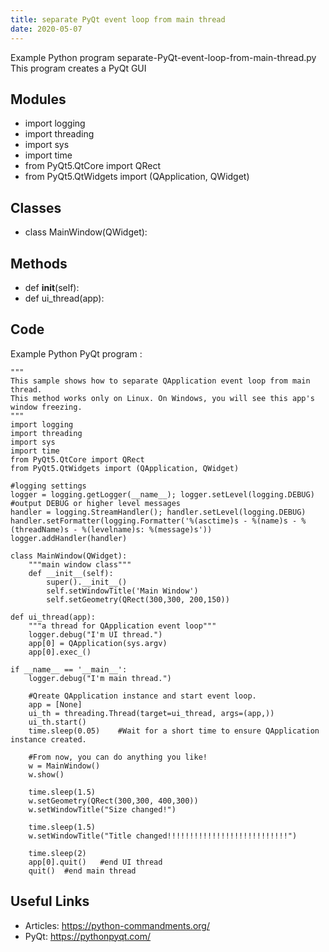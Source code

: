 ```yaml
---
title: separate PyQt event loop from main thread
date: 2020-05-07
---
```

Example Python program separate-PyQt-event-loop-from-main-thread.py
This program creates a PyQt GUI

## Modules

* import logging
* import threading
* import sys
* import time
* from PyQt5.QtCore import QRect
* from PyQt5.QtWidgets import (QApplication, QWidget)

## Classes

* class MainWindow(QWidget):

## Methods

* 	def __init__(self):
* def ui_thread(app):

## Code

Example Python PyQt program :

    """
    This sample shows how to separate QApplication event loop from main thread.
    This method works only on Linux. On Windows, you will see this app's window freezing.
    """
    import logging
    import threading
    import sys
    import time
    from PyQt5.QtCore import QRect
    from PyQt5.QtWidgets import (QApplication, QWidget)
    
    #logging settings
    logger = logging.getLogger(__name__); logger.setLevel(logging.DEBUG)	#output DEBUG or higher level messages
    handler = logging.StreamHandler(); handler.setLevel(logging.DEBUG)
    handler.setFormatter(logging.Formatter('%(asctime)s - %(name)s - %(threadName)s - %(levelname)s: %(message)s'))
    logger.addHandler(handler)
    
    class MainWindow(QWidget):
    	"""main window class"""
    	def __init__(self):
    		super().__init__()
    		self.setWindowTitle('Main Window')
    		self.setGeometry(QRect(300,300, 200,150))
    
    def ui_thread(app):
    	"""a thread for QApplication event loop"""
    	logger.debug("I'm UI thread.")
    	app[0] = QApplication(sys.argv)
    	app[0].exec_()
    
    if __name__ == '__main__':
    	logger.debug("I'm main thread.")
    
    	#Qreate QApplication instance and start event loop.
    	app = [None]
    	ui_th = threading.Thread(target=ui_thread, args=(app,))
    	ui_th.start()
    	time.sleep(0.05)	#Wait for a short time to ensure QApplication instance created.
    
    	#From now, you can do anything you like!
    	w = MainWindow()
    	w.show()
    
    	time.sleep(1.5)
    	w.setGeometry(QRect(300,300, 400,300))
    	w.setWindowTitle("Size changed!")
    
    	time.sleep(1.5)
    	w.setWindowTitle("Title changed!!!!!!!!!!!!!!!!!!!!!!!!!!!")
    
    	time.sleep(2)
    	app[0].quit()	#end UI thread
    	quit()	#end main thread

## Useful Links

- Articles: https://python-commandments.org/
- PyQt: https://pythonpyqt.com/
